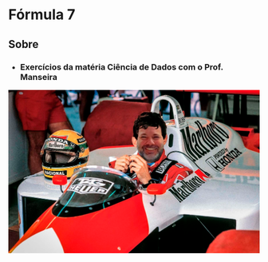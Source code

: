 # Fórmula 7

## Sobre

- ### Exercícios da matéria Ciência de Dados com o Prof. Manseira

![Mansenna](https://raw.githubusercontent.com/formula-7/.github/refs/heads/main/Mansenna.png)

